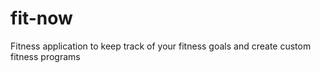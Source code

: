# fit-now
Fitness application to keep track of your fitness goals and create custom fitness programs
